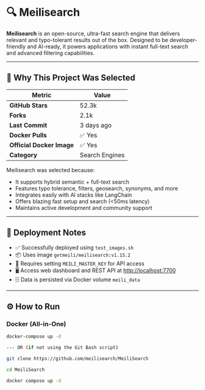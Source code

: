 # 🔍 Meilisearch

**Meilisearch** is an open-source, ultra-fast search engine that delivers relevant and typo-tolerant results out of the box. Designed to be developer-friendly and AI-ready, it powers applications with instant full-text search and advanced filtering capabilities.

---

## 🚀 Why This Project Was Selected

| Metric                   | Value               |
|--------------------------|---------------------|
| **GitHub Stars**         | 52.3k               |
| **Forks**                | 2.1k                |
| **Last Commit**          | 3 days ago          |
| **Docker Pulls**         | ✅ Yes              |
| **Official Docker Image**| ✅ Yes              |
| **Category**             | Search Engines      |

Meilisearch was selected because:
- It supports hybrid semantic + full-text search
- Features typo tolerance, filters, geosearch, synonyms, and more
- Integrates easily with AI stacks like LangChain
- Offers blazing fast setup and search (<50ms latency)
- Maintains active development and community support

---

## 🧪 Deployment Notes

- ✅ Successfully deployed using `test_images.sh`
- 📦 Uses image `getmeili/meilisearch:v1.15.2`
- 🔐 Requires setting `MEILI_MASTER_KEY` for API access
- 🖥️ Access web dashboard and REST API at [http://localhost:7700](http://localhost:7700)
- 🗄️ Data is persisted via Docker volume `meili_data`

---

## ⚙️ How to Run

### Docker (All-in-One)

```bash
docker-compose up -d

--- OR (if not using the Git Bash script)

git clone https://github.com/meilisearch/MeiliSearch

cd MeiliSearch

docker compose up -d
```

